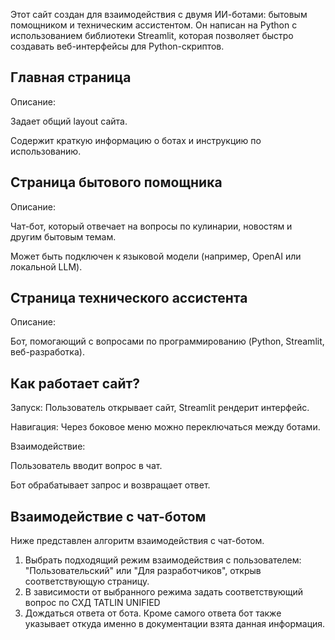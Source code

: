 Этот сайт создан для взаимодействия с двумя ИИ-ботами: бытовым помощником и техническим ассистентом.
Он написан на Python с использованием библиотеки Streamlit, которая позволяет быстро создавать веб-интерфейсы для Python-скриптов.

## Главная страница 
Описание:

Задает общий layout сайта.

Содержит краткую информацию о ботах и инструкцию по использованию.
## Страница бытового помощника 
Описание:

Чат-бот, который отвечает на вопросы по кулинарии, новостям и другим бытовым темам.

Может быть подключен к языковой модели (например, OpenAI или локальной LLM).
## Страница технического ассистента 
Описание:

Бот, помогающий с вопросами по программированию (Python, Streamlit, веб-разработка).

## Как работает сайт?
Запуск: Пользователь открывает сайт, Streamlit рендерит интерфейс.

Навигация: Через боковое меню можно переключаться между ботами.

Взаимодействие:

Пользователь вводит вопрос в чат.

Бот обрабатывает запрос и возвращает ответ.

## Взаимодействие с чат-ботом

Ниже представлен алгоритм взаимодействия с чат-ботом.
1) Выбрать подходящий режим взаимодействия с пользователем: "Пользовательский" или "Для разработчиков", открыв соответствующую страницу.
2) В зависимости от выбранного режима задать соответствующий вопрос по СХД TATLIN UNIFIED
3) Дождаться ответа от бота. Кроме самого ответа бот также указывает откуда именно в документации взята данная информация.
